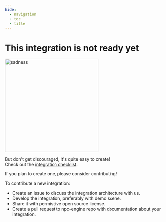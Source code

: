 ```yaml
---
hide:
  - navigation
  - toc
  - title
---
```

# This integration is not ready yet
<img src="https://i.kym-cdn.com/photos/images/newsfeed/001/384/542/f03.jpg" alt="sadness" width="300"/>  


But don't get discouraged, it's quite easy to create!  
Check out the [integration checklist](../inference_engine/overview#creating-an-integration).

If you plan to create one, please consider contributing!

To contribute a new integration:

- Create an issue to discuss the integration architecture with us.
- Develop the integration, preferably with demo scene. 
- Share it with permissive open source license.
- Create a pull request to npc-engine repo with documentation about your integration.